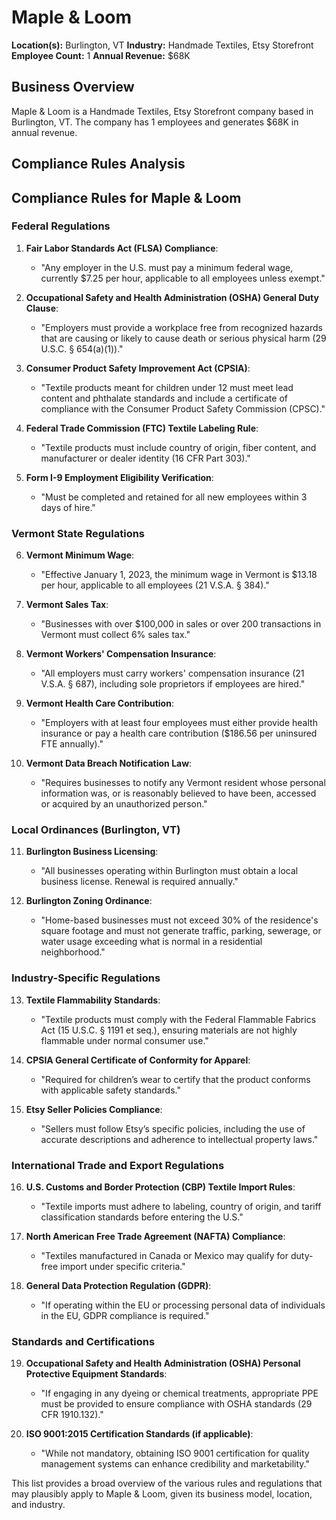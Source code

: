 # Maple & Loom

**Location(s):** Burlington, VT
**Industry:** Handmade Textiles, Etsy Storefront
**Employee Count:** 1
**Annual Revenue:** $68K

## Business Overview

Maple & Loom is a Handmade Textiles, Etsy Storefront company based in Burlington, VT. The company has 1 employees and generates $68K in annual revenue.



## Compliance Rules Analysis

## Compliance Rules for Maple & Loom

### Federal Regulations

1. **Fair Labor Standards Act (FLSA) Compliance**:
   - "Any employer in the U.S. must pay a minimum federal wage, currently $7.25 per hour, applicable to all employees unless exempt."

2. **Occupational Safety and Health Administration (OSHA) General Duty Clause**:
   - "Employers must provide a workplace free from recognized hazards that are causing or likely to cause death or serious physical harm (29 U.S.C. § 654(a)(1))."

3. **Consumer Product Safety Improvement Act (CPSIA)**:
   - "Textile products meant for children under 12 must meet lead content and phthalate standards and include a certificate of compliance with the Consumer Product Safety Commission (CPSC)."

4. **Federal Trade Commission (FTC) Textile Labeling Rule**:
   - "Textile products must include country of origin, fiber content, and manufacturer or dealer identity (16 CFR Part 303)."

5. **Form I-9 Employment Eligibility Verification**:
   - "Must be completed and retained for all new employees within 3 days of hire."

### Vermont State Regulations

6. **Vermont Minimum Wage**:
   - "Effective January 1, 2023, the minimum wage in Vermont is $13.18 per hour, applicable to all employees (21 V.S.A. § 384)."

7. **Vermont Sales Tax**:
   - "Businesses with over $100,000 in sales or over 200 transactions in Vermont must collect 6% sales tax."

8. **Vermont Workers' Compensation Insurance**:
   - "All employers must carry workers' compensation insurance (21 V.S.A. § 687), including sole proprietors if employees are hired."

9. **Vermont Health Care Contribution**:
   - "Employers with at least four employees must either provide health insurance or pay a health care contribution ($186.56 per uninsured FTE annually)."

10. **Vermont Data Breach Notification Law**:
    - "Requires businesses to notify any Vermont resident whose personal information was, or is reasonably believed to have been, accessed or acquired by an unauthorized person."

### Local Ordinances (Burlington, VT)

11. **Burlington Business Licensing**:
    - "All businesses operating within Burlington must obtain a local business license. Renewal is required annually."

12. **Burlington Zoning Ordinance**:
    - "Home-based businesses must not exceed 30% of the residence's square footage and must not generate traffic, parking, sewerage, or water usage exceeding what is normal in a residential neighborhood."

### Industry-Specific Regulations

13. **Textile Flammability Standards**:
    - "Textile products must comply with the Federal Flammable Fabrics Act (15 U.S.C. § 1191 et seq.), ensuring materials are not highly flammable under normal consumer use."

14. **CPSIA General Certificate of Conformity for Apparel**:
    - "Required for children’s wear to certify that the product conforms with applicable safety standards."

15. **Etsy Seller Policies Compliance**:
    - "Sellers must follow Etsy’s specific policies, including the use of accurate descriptions and adherence to intellectual property laws."

### International Trade and Export Regulations

16. **U.S. Customs and Border Protection (CBP) Textile Import Rules**:
    - "Textile imports must adhere to labeling, country of origin, and tariff classification standards before entering the U.S."

17. **North American Free Trade Agreement (NAFTA) Compliance**:
    - "Textiles manufactured in Canada or Mexico may qualify for duty-free import under specific criteria."

18. **General Data Protection Regulation (GDPR)**:
    - "If operating within the EU or processing personal data of individuals in the EU, GDPR compliance is required."

### Standards and Certifications

19. **Occupational Safety and Health Administration (OSHA) Personal Protective Equipment Standards**:
    - "If engaging in any dyeing or chemical treatments, appropriate PPE must be provided to ensure compliance with OSHA standards (29 CFR 1910.132)."

20. **ISO 9001:2015 Certification Standards (if applicable)**:
    - "While not mandatory, obtaining ISO 9001 certification for quality management systems can enhance credibility and marketability."

This list provides a broad overview of the various rules and regulations that may plausibly apply to Maple & Loom, given its business model, location, and industry.
